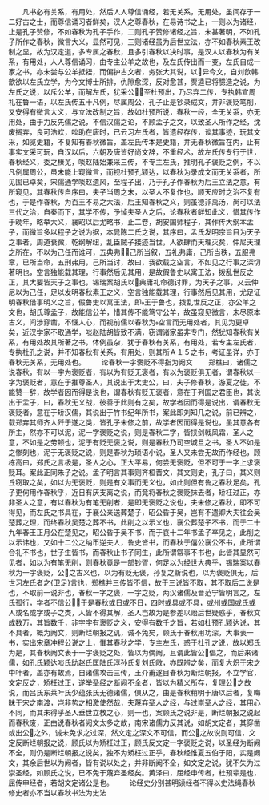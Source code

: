 <!-- { "loadSidebar": true } -->
　　凡书必有关系，有用处，然后人人尊信诵经，若无关系，无用处，虽间存于一二好古之士，而尊信诵习者鲜矣，汉人之尊春秋，在易诗书之上，一则以为诸经，止是孔子赞修，不如春秋为孔子手作，二则孔子赞修诸经之旨，未甚著明，不如孔子所作之春秋，微言大义，显然可见，三则诸经虽为后世立法，亦不如春秋素王改制之显，故为汉定道，多专属之春秋，且多引春秋以决时事，是汉人以春秋为有关系，有用处，人人尊信诵习，由专主公羊之故也，及左氏传出而一变，左氏自成一家之书，亦未尝与公羊抵牾，而偏护古文者，务张大其说，以异今文，自刘歆韩歆欲以左氏立学，为今文博士所排，仇隙愈深，反对愈甚，贾逵已将臆造之说，为左氏之说，以斥公羊，而解左氏，犹采公，至杜预出，乃尽弃二传，专执韩宣周礼在鲁一语，以左氏传五十凡例，尽属周公，孔子止是钞录成文，并非褒贬笔削，又安得有微言大义，与立法改制之旨，故如杜预所说，春秋一经，全无关系，亦无用处，由于力反先儒之说，不信汉儒之论，不顾孟子之文，以致圣人所作之经，沈废搁弃，良可浩欢，啖助在唐时，已云习左氏者，皆遗经存传，谈其事迹，玩其文采，如览史籍，不复知有春秋微旨，盖左氏传本是史籍，并无春秋微旨在内，止有事实文采可玩，自汉以后，六朝及唐皆好尚文辞，不重经术，故左氏传专行于世，春秋经义，委之榛芜，啖赵陆始兼采三传，不专主左氏，推明孔子褒贬之例，不以凡例属周公，虽未能上窥微言，而视杜预孔颖达，以春秋为录成文而无关系者，所见固已卓矣，宋儒通学啖赵遗风，至程子出，乃于孔子作春秋为后王立法之意，有所窥见，其春秋传自序曰，夫子当周之末，以圣人不复作也，顺天应时之治不复有也，于是作春秋，为百王不易之大法，后王知春秋之义，则虽德非禹汤，尚可以法三代之治，自秦而下，其学不传，予悼夫圣人之后，论春秋者鲜知此义，惜其传作于晚年，略举大义，襄昭以后尤略书，止二卷，胡安国师程子，其作传大纲本孟子，而微旨多以程子之说为据，本晁陈二氏之说，其序曰，孟氏发明宗旨目为天子之事者，周道衰微，乾纲解纽，乱臣贼子接迹当世，人欲肆而天理灭矣，仲尼天理之所在，不以为己任而谁可，五典弗，己所当叙，五礼弗庸，己所当秩，五服弗章，已所当命，五刑弗用，己所当讨，故曰，我欲载之空言，不如见之行事之深切著明也，空言独能载其理，行事然后见其用，是故假鲁史以寓王法，拨乱世反之正，其大要皆天子之事也，锡瑞案胡氏以典庸礼命德讨罪，为天子之事，又云仲尼以为己任，足以发明春秋素王之义，空言独能载其理，行事然后见其用，尤足证明春秋借事明义之旨，假鲁史以寓王法，即王于鲁也，拨乱世反之正，亦公羊之文也，胡氏尊孟子，故能信公羊，惜其传不能笃守公羊，故虽窥见微言，未尽原本古义，间涉穿凿，不惬人心，而视前儒以春秋为空言而无用处者，其见为更卓矣，近汉学家不取通学，啖赵陆胡皆致不满，窃谓诸家虽非专门，然犹知春秋有关系，有用处故其所著之书，体例虽杂，犹于春秋有关系，有用处，若专主左氏者，专执杜孔之说，并不知春秋有关系，有用处，则其所Ａ１５之书，考证虽详，亦于春秋无关系，无用处也。
　　论春秋一字褒贬不得指为阙文
　　郑樵曰，诸儒之说春秋，有以一字为褒贬者，有以为有贬无褒者，有以为褒贬俱无者，谓春秋以一字为褒贬者，意在于推尊圣人，其说出于太史公，曰，夫子修春秋，游夏之徒，不能赞一辞，故学者因而得是说也，谓春秋有贬无褒者，意在于列国之君臣也，其说出于孟子，曰，春秋无义战，彼善于此则有之矣，故学者因而得是说出，谓春秋无褒贬者，意在于矫汉儒，其说出于竹书纪年所书，案此即刘知几之说，前已辨之，载郑弃其师齐人歼于遂之类，皆孔子未修之前，故学者因而得是说也，虽其意各有所主，然亦不可以泥，泥一字褒贬之说，则是春秋二字，皆挟剑戟风霜，圣人之意，不如是之劳顿也，泥于有贬无褒之说，则是春秋乃司空城旦之书，圣人不如是之惨刻也，泥于无褒贬之说，则是春秋为琐语小说，圣人又未尝无故而作经也，顾栋高曰，郑氏之言极是，圣人之心，正大平易，何尝无褒贬，但不可于一字上求褒贬耳。案此正同朱子之说。孟子明言其事则齐桓晋文，其文则史，孔子曰，其义则丘窃取之矣，如以为无褒贬，则是有文事而无义也，如此则但有鲁之春秋足矣，孔子更何用作春秋乎，近日有厌支离之说，而竟将春秋之褒贬抹去者，矫枉过正，亦非圣人之意，有以春秋为有笔无削者，是即无褒贬之说也，夫未修之春秋，即不可得见，而左氏之书具在，于襄公亲送葬楚子，昭公昏于吴，岂有不遣卿大夫往会吴楚葬之理，而终春秋吴楚之葬不书，此削之以示义也，襄公葬楚子不书，而于二十九年春王正月公在楚见之，昭公昏于吴不书，而于哀十二年书孟子卒见之，此削之以示讳也，又如十二公之纳币逆夫人，鲁史皆书，而春秋于僖公襄公不书，此所谓合礼不书也，世子生皆书，而春秋止书子同生，此所谓常事不书也，此皆其显然可见者，如以为有笔无削，则春秋竟是一部钞胥，何足以为经世大典乎，锡瑞案以春秋为一字褒贬，公之古义也，以为有贬无褒，孙复之新说也，以为褒贬俱无，后世习左氏者之{卫足}言也，郑樵并三传皆不信，故于三说皆不取，其不取后二说是也，不取前一说非也，春秋一字之褒，一字之贬，两汉诸儒及晋范宁皆明言之，左氏孤行，学者不信公，于是春秋或日或不日，四时或具或不具，或州或国或氏或人或名或字或子之类，人皆不得其解，圣人岂故为是参差以贻后世疑惑乎，春秋文成数万，其旨数千，非字字有褒贬之义，安得有数千之旨，若如杜预孔颖达说，其不具者，概为阙文，则断烂朝报之讥，诚不免矣，顾氏于春秋用功深，大事表一书，实出宋章冲程公说之上，惟其春秋之学，专主左氏，惑于杜孔之说，故以郑氏为是，其春秋阙文表于一字褒贬之处，皆以为偶阙，且谓此皆公倡之，而后来诸儒，如孔氏颖达啖氏助赵氏匡陆氏淳孙氏复刘氏敞，亦既辨之矣，而复大炽于宋之中叶者，盖亦有故焉，自诸儒攻击三传，王介甫遂目春秋为断烂朝报，不立学官，文定反之，矫枉过正，遂举圣经之断阙不全者，皆以为精义所存，复理公之故说，而吕氏东莱叶氏少蕴张氏无德诸儒，俱从之，由是春秋稍明于唐以后者，复晦昧于宋之南渡，岂非势之相激使然哉，夫蔑弃圣人之经，与过崇圣人之经，其用心不同，而其未得乎圣人垂世立教之心，则一也，案顾氏之说非是，断烂朝报之说起而春秋废，正由说春秋者阙文太多之故，南宋诸儒力反其说，如胡文定者，其穿凿或出公之外，诚未免求之过深，然文定之深文不可信，而公之故说则可信，文定反断烂朝报之说，顾氏以为矫枉过正，顾氏反文定一字褒贬之说，以圣经为断阙不全，则仍是断烂朝报之说矣，独不为矫枉过正乎，春秋经惟夏五伯于阳，实是阙文，其余后世以为阙者，皆有说以处之，并非断阙不全，如文定之说，犹不失为过崇圣经，如顾氏之说，已不免于蔑弃圣经矣。黄泽曰，屈经申传者，杜预辈是也，屈传申经者，若胡文定诸公是也。
　　论经史分别甚明读经者不得以史法绳春秋修史者亦不当以春秋书法为史法
